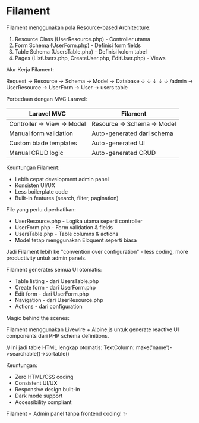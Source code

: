 # Filament

Filament menggunakan pola Resource-based Architecture:

1. Resource Class (UserResource.php) - Controller utama
2. Form Schema (UserForm.php) - Definisi form fields
3. Table Schema (UsersTable.php) - Definisi kolom tabel
4. Pages (ListUsers.php, CreateUser.php, EditUser.php) - Views

Alur Kerja Filament:

Request → Resource → Schema → Model → Database
↓ ↓ ↓ ↓ ↓
/admin → UserResource → UserForm → User → users table

Perbedaan dengan MVC Laravel:

| Laravel MVC               | Filament                   |
| ------------------------- | -------------------------- |
| Controller → View → Model | Resource → Schema → Model  |
| Manual form validation    | Auto-generated dari schema |
| Custom blade templates    | Auto-generated UI          |
| Manual CRUD logic         | Auto-generated CRUD        |

Keuntungan Filament:

-   Lebih cepat development admin panel
-   Konsisten UI/UX
-   Less boilerplate code
-   Built-in features (search, filter, pagination)

File yang perlu diperhatikan:

-   UserResource.php - Logika utama seperti controller
-   UserForm.php - Form validation & fields
-   UsersTable.php - Table columns & actions
-   Model tetap menggunakan Eloquent seperti biasa

Jadi Filament lebih ke "convention over configuration" - less coding, more productivity untuk admin panels.

Filament generates semua UI otomatis:

-   Table listing - dari UsersTable.php
-   Create form - dari UserForm.php
-   Edit form - dari UserForm.php
-   Navigation - dari UserResource.php
-   Actions - dari configuration

Magic behind the scenes:

Filament menggunakan Livewire + Alpine.js untuk generate reactive UI components dari PHP schema definitions.

// Ini jadi table HTML lengkap otomatis:
TextColumn::make('name')->searchable()->sortable()

Keuntungan:

-   Zero HTML/CSS coding
-   Consistent UI/UX
-   Responsive design built-in
-   Dark mode support
-   Accessibility compliant

Filament = Admin panel tanpa frontend coding! ✨
